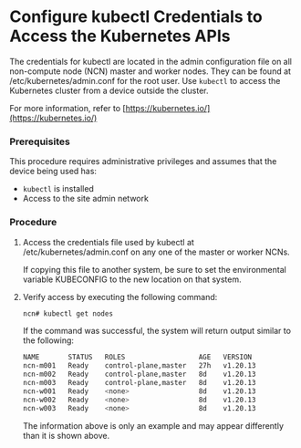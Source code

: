 # Configure kubectl Credentials to Access the Kubernetes APIs

The credentials for kubectl are located in the admin configuration file on all non-compute node \(NCN\) master and worker nodes. They can be found at /etc/kubernetes/admin.conf for the root user. Use `kubectl` to access the Kubernetes cluster from a device outside the cluster.

For more information, refer to [https://kubernetes.io/](https://kubernetes.io/)

### Prerequisites

This procedure requires administrative privileges and assumes that the device being used has:

- `kubectl` is installed
- Access to the site admin network


### Procedure

1.  Access the credentials file used by kubectl at /etc/kubernetes/admin.conf on any one of the master or worker NCNs.

    If copying this file to another system, be sure to set the environmental variable KUBECONFIG to the new location on that system.

2.  Verify access by executing the following command:

    ```bash
    ncn# kubectl get nodes
    ```

    If the command was successful, the system will return output similar to the following:

    ```bash
    NAME       STATUS   ROLES                  AGE   VERSION
    ncn-m001   Ready    control-plane,master   27h   v1.20.13
    ncn-m002   Ready    control-plane,master   8d    v1.20.13
    ncn-m003   Ready    control-plane,master   8d    v1.20.13
    ncn-w001   Ready    <none>                 8d    v1.20.13
    ncn-w002   Ready    <none>                 8d    v1.20.13
    ncn-w003   Ready    <none>                 8d    v1.20.13
    ```

    The information above is only an example and may appear differently than it is shown above.

